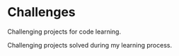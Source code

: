 # Challenges
  Challenging projects for code learning.
  
  Challenging projects solved during my learning process.
 